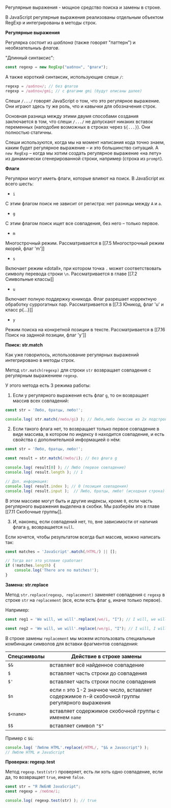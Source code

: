 Регулярные выражения - мощное средство поиска и замены в строке. 

В JavaScript регулярные выражения реализованы отдельным объектом RegExp и интегрированы в методы строк.

**Регулярные выражения**

Регулярка состоит из *шаблона* (также говорят "паттерн") и необязательныъ *флагов*.

"Длинный синтаксис":

```js
const regexp = new RegExp("шаблон", "флаги");
```

А также короткий синтаксик, использующие слеши `/`:

```js
regexp = /шаблон/; // без флагов
regexp = /шаблон/gmi; // с флагами gmi (будут описаны далее)
```

Слеши `/.../` говорят JavaScript о том, что это регулярное выражение. Они играют здесь ту же роль, что и кавычки для обозначения строк.

Основная разница между этими двумя способами создания заключается в том, что слеши `/.../` не допускают никаких вставок переменных (наподобие возможных в строках через `${...}`). Они полностью статичны.

Слеши используются, когда мы на момент написания кода точно знаем, каким будет регулярное выражение – и это большинство ситуаций. А `new RegExp` – когда мы хотим создать регулярное выражение «на лету» из динамически сгенерированной строки, например (строка из `prompt`).

**Флаги**

Регулярки могут иметь флаги, которые влияют на поиск. В JavaScript их всего шесть:

- `i`

С этим флагом поиск не зависит от регистра: нет разницы между `A` и `a`.

- `g`

С этим флагом поиск ищет все совпадения, без него – только первое.

- `m`

Многострочный режим. Рассматривается в [[7.5 Многострочный режим якорей, флаг 'm']]

- `s`

Включает режим «dotall», при котором точка `.` может соответствовать символу перевода строки `\n`. Рассматривается в главе [[7.2 Символьные классы]]

- `u`

Включает полную поддержку юникода. Флаг разрешает корректную обработку суррогатных пар. Рассматривается в [[7.3 Юникод, флаг 'u' и класс p{...}]]

- `y`

Режим поиска на конкретной позиции в тексте. Рассматривается в [[7.16 Поиск на заднной позиции, флаг 'y']]

**Поиск: str.match**

Как уже говорилось, использование регулярных выражений интегрировано в методы строк.

Метод `str.match(regexp)` для строки `str` возвращает совпадения с регулярным выражением `regexp`.

У этого метода есть 3 режима работы:
1. Если у регулярного выражения есть флаг `g`, то он возвращает массив всех совпадений:
```js
const str = 'Любо, братцы, любо!';

console.log( str.match(/любо/gi) ); // Любо,любо (массив из 2х подстрок-совпадений)
```

2. Если такого флага нет, то возвращает только первое совпадение в виде массива, в котором по индексу `0` находится совпадение, и есть свойства с дополнительной информацией о нём:
```js
const str = 'Любо, братцы, любо!';

const result = str.match(/любо/i); // без флага g

console.log( result[0] ); // Любо (первое совпадение)
console.log( result.length ); // 1

// Доп. информация:
console.log( result.index ); // 0 (позиция совпадения)
console.log( result.input );  // Любо, братцы, любо! (исходная строка)
```

В этом массиве могут быть и другие индексы, кроме `0`, если часть регулярного выражения выделена в скобки. Мы разберём это в главе [[7.11 Скобочные группы]].

3. И, наконец, если совпадений нет, то, вне зависимости от наличия флага `g`, возвращается `null`.

Если хочется, чтобы результатом всегда был массив, можно написать так:
```js
const matches = 'JavaScript'.match(/HTML/) || [];

// Тогда вот это условие сработает
if (!matches.length) {
	console.log('There are no matches!'); 
}
```

**Замена: str.replace**

Метод `str.replace(regexp, replacement)` заменяет совпадения с `regexp` в строке `str` на `replacement` (все, если есть флаг `g`, иначе только первое).

Например:

```js
const reg1 = 'We will, we will'.replace(/we/i, "I"); // I will, we will

const reg2 = 'We will, we will'.replace(/we/gi, "I"); // I will, I will
```

В строке замены `replacement` мы можем использовать специальные комбинации символов для вставки фрагментов совпадения:

Спецсимволы | Действие в строке замены
------ | --------
`$&` | вставляет всё найденное совпадение
`$` | вставляет часть строки до совпадения
`$'` | вставляет часть строки после совпадения
`$n` | если `n` это 1-2 значное число, вставляет содержимое n-й скобочной группы регулярного выражения
`$<name>` | вставляет содержимое скобочной группы с именем `name`
`$$` | вставляет символ `"$"`


Пример с `$&`: 
```js
console.log( 'Люблю HTML'.replace(/HTML/, "$& и Javascript") );
// Люблю HTML и JavaScript
```

**Проверка: regexp.test**

Метод `regexp.test(str)` проверяет, есть ли хоть одно совпадение, если да, то возвращает `true`, иначе `false`.

```js
const str = "Я ЛюБлЮ JavaScript";
const regexp = /люблю/i;

console.log( regexp.test(str) ); // true
```